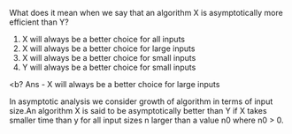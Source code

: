 What does it mean when we say that an algorithm X is asymptotically more efficient than Y?

1. X will always be a better choice for all inputs
2. X will always be a better choice for large inputs
3. X will always be a better choice for small inputs
4. Y will always be a better choice for small inputs

<b? Ans - </b> X will always be a better choice for large inputs

In asymptotic analysis we consider growth of algorithm in terms of input size.An algorithm X
is said to be asymptotically better than Y if X takes smaller time than y for all input sizes n
larger than a value n0 where n0 > 0.
